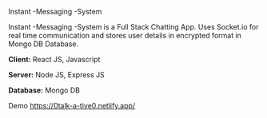 Instant -Messaging -System

Instant -Messaging -System is a Full Stack Chatting App.
Uses Socket.io for real time communication and stores user details in encrypted format in Mongo DB Database.


**Client:** React JS, Javascript

**Server:** Node JS, Express JS

**Database:** Mongo DB

Demo
https://0talk-a-tive0.netlify.app/
  






